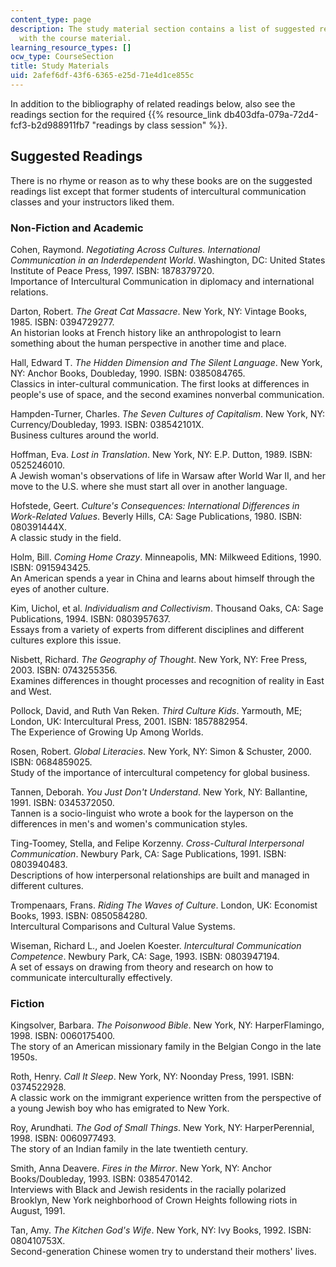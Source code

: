 ```yaml
---
content_type: page
description: The study material section contains a list of suggested readings associated
  with the course material.
learning_resource_types: []
ocw_type: CourseSection
title: Study Materials
uid: 2afef6df-43f6-6365-e25d-71e4d1ce855c
---
```


In addition to the bibliography of related readings below, also see the readings section for the required {{% resource_link db403dfa-079a-72d4-fcf3-b2d988911fb7 "readings by class session" %}}.

Suggested Readings
------------------

There is no rhyme or reason as to why these books are on the suggested readings list except that former students of intercultural communication classes and your instructors liked them.

### Non-Fiction and Academic

Cohen, Raymond. _Negotiating Across Cultures. International Communication in an Inderdependent World_. Washington, DC: United States Institute of Peace Press, 1997. ISBN: 1878379720.  
Importance of Intercultural Communication in diplomacy and international relations.

Darton, Robert. _The Great Cat Massacre_. New York, NY: Vintage Books, 1985. ISBN: 0394729277.  
An historian looks at French history like an anthropologist to learn something about the human perspective in another time and place.

Hall, Edward T. _The Hidden Dimension and The Silent Language_. New York, NY: Anchor Books, Doubleday, 1990. ISBN: 0385084765.  
Classics in inter-cultural communication. The first looks at differences in people's use of space, and the second examines nonverbal communication.

Hampden-Turner, Charles. _The Seven Cultures of Capitalism_. New York, NY: Currency/Doubleday, 1993. ISBN: 038542101X.  
Business cultures around the world.

Hoffman, Eva. _Lost in Translation_. New York, NY: E.P. Dutton, 1989. ISBN: 0525246010.  
A Jewish woman's observations of life in Warsaw after World War II, and her move to the U.S. where she must start all over in another language.

Hofstede, Geert. _Culture's Consequences: International Differences in Work-Related Values_. Beverly Hills, CA: Sage Publications, 1980. ISBN: 080391444X.  
A classic study in the field.

Holm, Bill. _Coming Home Crazy_. Minneapolis, MN: Milkweed Editions, 1990. ISBN: 0915943425.  
An American spends a year in China and learns about himself through the eyes of another culture.

Kim, Uichol, et al. _Individualism and Collectivism_. Thousand Oaks, CA: Sage Publications, 1994. ISBN: 0803957637.  
Essays from a variety of experts from different disciplines and different cultures explore this issue.

Nisbett, Richard. _The Geography of Thought_. New York, NY: Free Press, 2003. ISBN: 0743255356.  
Examines differences in thought processes and recognition of reality in East and West.

Pollock, David, and Ruth Van Reken. _Third Culture Kids_. Yarmouth, ME; London, UK: Intercultural Press, 2001. ISBN: 1857882954.  
The Experience of Growing Up Among Worlds.

Rosen, Robert. _Global Literacies_. New York, NY: Simon & Schuster, 2000. ISBN: 0684859025.  
Study of the importance of intercultural competency for global business.

Tannen, Deborah. _You Just Don't Understand_. New York, NY: Ballantine, 1991. ISBN: 0345372050.  
Tannen is a socio-linguist who wrote a book for the layperson on the differences in men's and women's communication styles.

Ting-Toomey, Stella, and Felipe Korzenny. _Cross-Cultural Interpersonal Communication_. Newbury Park, CA: Sage Publications, 1991. ISBN: 0803940483.  
Descriptions of how interpersonal relationships are built and managed in different cultures.

Trompenaars, Frans. _Riding The Waves of Culture_. London, UK: Economist Books, 1993. ISBN: 0850584280.  
Intercultural Comparisons and Cultural Value Systems.

Wiseman, Richard L., and Joelen Koester. _Intercultural Communication Competence_. Newbury Park, CA: Sage, 1993. ISBN: 0803947194.  
A set of essays on drawing from theory and research on how to communicate interculturally effectively.

### Fiction

Kingsolver, Barbara. _The Poisonwood Bible_. New York, NY: HarperFlamingo, 1998. ISBN: 0060175400.  
The story of an American missionary family in the Belgian Congo in the late 1950s.

Roth, Henry. _Call It Sleep_. New York, NY: Noonday Press, 1991. ISBN: 0374522928.  
A classic work on the immigrant experience written from the perspective of a young Jewish boy who has emigrated to New York.

Roy, Arundhati. _The God of Small Things_. New York, NY: HarperPerennial, 1998. ISBN: 0060977493.  
The story of an Indian family in the late twentieth century.

Smith, Anna Deavere. _Fires in the Mirror_. New York, NY: Anchor Books/Doubleday, 1993. ISBN: 0385470142.  
Interviews with Black and Jewish residents in the racially polarized Brooklyn, New York neighborhood of Crown Heights following riots in August, 1991.

Tan, Amy. _The Kitchen God's Wife_. New York, NY: Ivy Books, 1992. ISBN: 080410753X.  
Second-generation Chinese women try to understand their mothers' lives.